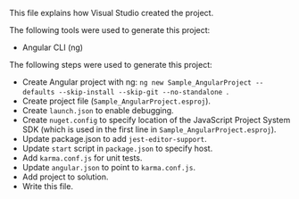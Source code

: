 This file explains how Visual Studio created the project.

The following tools were used to generate this project:
- Angular CLI (ng)

The following steps were used to generate this project:
- Create Angular project with ng: `ng new Sample_AngularProject --defaults --skip-install --skip-git --no-standalone `.
- Create project file (`Sample_AngularProject.esproj`).
- Create `launch.json` to enable debugging.
- Create `nuget.config` to specify location of the JavaScript Project System SDK (which is used in the first line in `Sample_AngularProject.esproj`).
- Update package.json to add `jest-editor-support`.
- Update `start` script in `package.json` to specify host.
- Add `karma.conf.js` for unit tests.
- Update `angular.json` to point to `karma.conf.js`.
- Add project to solution.
- Write this file.
